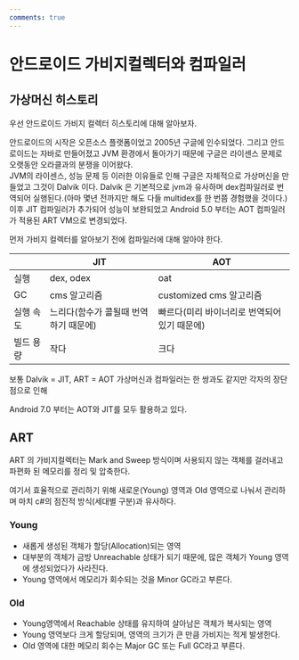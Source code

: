 ```yaml
---
comments: true
---
```


# 안드로이드 가비지컬렉터와 컴파일러

## 가상머신 히스토리

우선 안드로이드 가비지 컬렉터 히스토리에 대해 알아보자. 

안드로이드의 시작은 오픈소스 플랫폼이었고 2005년 구글에 인수되었다.
그리고 안드로이드는 자바로 만들어졌고 JVM 환경에서 돌아가기 때문에 구글은 라이센스 문제로 오랫동안 오라클과의 분쟁을 이어왔다.<br>
JVM의 라이센스, 성능 문제 등 이러한 이유들로 인해 구글은 자체적으로 가상머신을 만들었고 그것이 Dalvik 이다.
Dalvik 은 기본적으로 jvm과 유사하며 dex컴파일러로 번역되어 실행된다.(아마 몇년 전까지만 해도 다들 multidex를 한 번쯤 경험했을 것이다.)<br>
이후 JIT 컴파일러가 추가되어 성능이 보완되었고 Android 5.0 부터는 AOT 컴파일러가 적용된 ART VM으로 변경되었다.<br>

먼저 가비지 컬렉터를 알아보기 전에 컴파일러에 대해 알아야 한다.

|  |    JIT    |   AOT    |
| ------ | --------- | ------------ | 
| 실행  | dex, odex   | oat |
| GC | cms 알고리즘   | customized cms 알고리즘 |
| 실행 속도 | 느리다(함수가 콜될때 번역하기 때문에) | 빠르다(미리 바이너리로 번역되어 있기 때문에) |
| 빌드 용량  | 작다 | 크다 |

보통 Dalvik = JIT, ART = AOT 가상머신과 컴파일러는 한 쌍과도 같지만 각자의 장단점으로 인해

Android 7.0 부터는 AOT와 JIT를 모두 활용하고 있다.

## ART

ART 의 가비지컬렉터는 Mark and Sweep 방식이며 사용되지 않는 객체를 걸러내고 파편화 된 메모리를 정리 및 압축한다.

여기서 효율적으로 관리하기 위해 새로운(Young) 영역과 Old 영역으로 나눠서 관리하며 마치 c#의 점진적 방식(세대별 구분)과 유사하다.

### Young

- 새롭게 생성된 객체가 할당(Allocation)되는 영역
- 대부분의 객체가 금방 Unreachable 상태가 되기 때문에, 많은 객체가 Young 영역에 생성되었다가 사라진다.
- Young 영역에서 메모리가 회수되는 것을 Minor GC라고 부른다.

### Old

- Young영역에서 Reachable 상태를 유지하여 살아남은 객체가 복사되는 영역
- Young 영역보다 크게 할당되며, 영역의 크기가 큰 만큼 가비지는 적게 발생한다.
- Old 영역에 대한 메모리 회수는 Major GC 또는 Full GC라고 부른다.